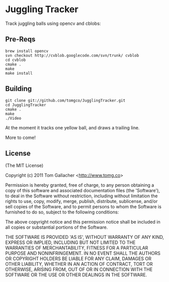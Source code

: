# Juggling Tracker

Track juggling balls using opencv and cblobs:

## Pre-Reqs
    brew install opencv
    svn checkout http://cvblob.googlecode.com/svn/trunk/ cvblob
    cd cvblob
    cmake .
    make
    make install

## Building

    git clone git://github.com/tomgco/JugglingTracker.git
    cd JugglingTracker
    cmake .
    make
    ./Video

At the moment it tracks one yellow ball, and draws a trailing line.

More to come!

## License

(The MIT License)

Copyright (c) 2011 Tom Gallacher &lt;<http://www.tomg.co>&gt;

Permission is hereby granted, free of charge, to any person obtaining
a copy of this software and associated documentation files (the
'Software'), to deal in the Software without restriction, including
without limitation the rights to use, copy, modify, merge, publish,
distribute, sublicense, and/or sell copies of the Software, and to
permit persons to whom the Software is furnished to do so, subject to
the following conditions:

The above copyright notice and this permission notice shall be
included in all copies or substantial portions of the Software.

THE SOFTWARE IS PROVIDED 'AS IS', WITHOUT WARRANTY OF ANY KIND,
EXPRESS OR IMPLIED, INCLUDING BUT NOT LIMITED TO THE WARRANTIES OF
MERCHANTABILITY, FITNESS FOR A PARTICULAR PURPOSE AND NONINFRINGEMENT.
IN NO EVENT SHALL THE AUTHORS OR COPYRIGHT HOLDERS BE LIABLE FOR ANY
CLAIM, DAMAGES OR OTHER LIABILITY, WHETHER IN AN ACTION OF CONTRACT,
TORT OR OTHERWISE, ARISING FROM, OUT OF OR IN CONNECTION WITH THE
SOFTWARE OR THE USE OR OTHER DEALINGS IN THE SOFTWARE.